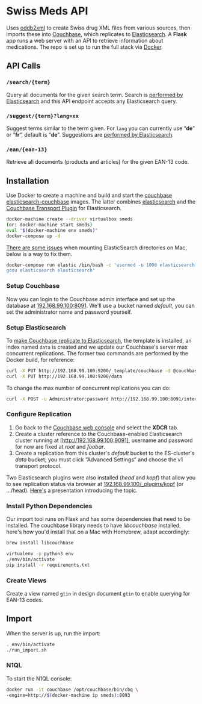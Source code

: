 Swiss Meds API
==============

Uses [oddb2xml][] to create Swiss drug XML files from various sources, then imports these into [Couchbase][], which replicates to [Elasticsearch][].
A **Flask** app runs a web server with an API to retrieve information about medications.
The repo is set up to run the full stack via [Docker][].


## API Calls

### `/search/{term}`

Query all documents for the given search term.
Search is [performed by Elasticsearch][elastic-api-search] and this API endpoint accepts any Elasticsearch query.

### `/suggest/{term}?lang=xx`

Suggest terms similar to the term given.
For `lang` you can currently use “**de**” or “**fr**”, default is “**de**”.
Suggestions are [performed by Elasticsearch][elastic-api-suggest].

### `/ean/{ean-13}`

Retrieve all documents (products and articles) for the given EAN-13 code.


## Installation

Use Docker to create a machine and build and start the [couchbase][docker-couchbase] [elasticsearch-couchbase][docker-elasticsearch-couchbase] images.
The latter combines [elasticsearch][] and the [Couchbase Transport Plugin][elasticsearch-couchbase] for Elasticsearch.

```bash
docker-machine create --driver virtualbox smeds
(or: docker-machine start smeds)
eval "$(docker-machine env smeds)"
docker-compose up -d
```

[There are some issues](https://hub.docker.com/r/_/elasticsearch/) when mounting ElasticSearch directories on Mac, below is a way to fix them.

```bash
docker-compose run elastic /bin/bash -c 'usermod -u 1000 elasticsearch; \
gosu elasticsearch elasticsearch'
```

### Setup Couchbase

Now you can login to the Couchbase admin interface and set up the database at [192.168.99.100:8091](http://192.168.99.100:8091).
We'll use a bucket named _default_, you can set the administrator name and password yourself.

### Setup Elasticsearch

To [make Couchbase replicate to Elasticsearch][elasticsearch-couchbase-install], the template is installed, an index named `data` is created and we update our Couchbase's server max concurrent replications.
The former two commands are performed by the Docker build, for reference:

```bash
curl -X PUT http://192.168.99.100:9200/_template/couchbase -d @couchbase_template.json
curl -X PUT http://192.168.99.100:9200/data
```

To change the max number of concurrent replications you can do:

```bash
curl -X POST -u Administrator:password http://192.168.99.100:8091/internalSettings -d xdcrMaxConcurrentReps=8
```

### Configure Replication

1. Go back to the [Couchbase web console](http://192.168.99.100:8091/) and select the **XDCR** tab.
2. Create a cluster reference to the Couchbase-enabled Elasticsearch cluster running at [http://192.168.99.100:9091], username and password for now are fixed at _root_ and _foobar_.
3. Create a replication from this cluster's _default_ bucket to the ES-cluster's _data_ bucket; you must click “Advanced Settings” and choose the v1 transport protocol.

Two Elasticsearch plugins were also installed (_head_ and _kopf_) that allow you to see replication status via browser at [192.168.99.100/_plugins/kopf](http://192.168.99.100/_plugins/kopf) (or .../head).
[Here's][elasticcouchbase-presentation] a presentation introducing the topic.

### Install Python Dependencies

Our import tool runs on Flask and has some dependencies that need to be installed.
The couchbase library needs to have _libcouchbase_ installed, here's how you'd install that on a Mac with Homebrew, adapt accordingly:

```bash
brew install libcouchbase

virtualenv -p python3 env
./env/bin/activate
pip install -r requirements.txt
```

### Create Views

Create a view named `gtin` in design document `gtin` to enable querying for EAN-13 codes.


## Import

When the server is up, run the import:

```bash
. env/bin/activate
./run_import.sh
```

### N1QL

To start the N1QL console:

```bash
docker run -it couchbase /opt/couchbase/bin/cbq \
-engine=http://$(docker-machine ip smeds):8093
```


[oddb2xml]: http://www.ywesee.com/Oddb2xml/Index
[couchbase]: http://www.couchbase.com/nosql-databases/couchbase-server
[elasticsearch]: https://www.elastic.co/products/elasticsearch
[docker]: https://www.docker.com
[docker-couchbase]: https://hub.docker.com/r/couchbase/server/
[docker-elasticsearch-couchbase]: https://hub.docker.com/r/clakech/elastic-couchbase/
[elastic-api-search]: https://www.elastic.co/guide/en/elasticsearch/reference/current/search-uri-request.html
[elastic-api-suggest]: https://www.elastic.co/guide/en/elasticsearch/reference/current/search-suggesters.html
[elasticsearch-couchbase]: https://github.com/couchbaselabs/elasticsearch-transport-couchbase
[elasticsearch-couchbase-install]: http://developer.couchbase.com/documentation/server/4.1/connectors/elasticsearch-2.1/install-intro.html
[elasticcouchbase-presentation]: http://www.couchbase.com/nosql-resources/presentations/couchbase-server-2.0-full-text-search-integration[3].html

